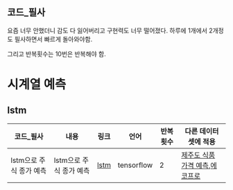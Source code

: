 ## 코드_필사

요즘 너무 안했더니 감도 다 잃어버리고 구현력도 너무 떨어졌다. 하루에 1개에서 2개정도 필사하면서 빠르게 돌아와야함.

그리고 반복횟수는 10번은 반복해야 함.

# 시계열 예측

## lstm
|코드_필사| 내용 | 링크 | 언어 | 반복 횟수 |다른 데이터 셋에 적용|
|------|------|------|------|------|------|
|lstm으로 주식 종가 예측|lstm으로 주식 종가 예측|[lstm](https://github.com/stockmanager1/-_-/blob/main/LSTM/lstm_tensorflow.ipynb) |tensorflow|2|[제주도 식품 가격 예측](https://github.com/stockmanager1/-_-/blob/main/LSTM/%EC%A0%9C%EC%A3%BC_%ED%8A%B9%EC%82%B0%EB%AC%BC_%EA%B0%80%EA%B2%A9_%EC%98%88%EC%B8%A1_AI_%EA%B2%BD%EC%A7%84%EB%8C%80%ED%9A%8C_lstm.ipynb),[에코프로](https://github.com/stockmanager1/-_-/blob/main/LSTM/%EC%97%90%EC%BD%94%ED%94%84%EB%A1%9C%EB%A5%BC_lstm%EC%9C%BC%EB%A1%9C_%EC%98%88%EC%B8%A1%ED%95%98%EB%8A%94_%EC%BD%94%EB%93%9C.ipynb)|


